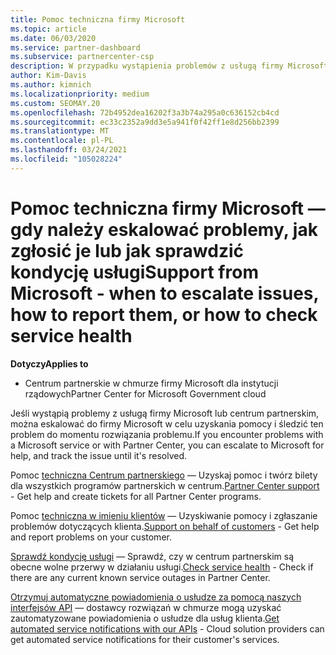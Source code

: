 ```yaml
---
title: Pomoc techniczna firmy Microsoft
ms.topic: article
ms.date: 06/03/2020
ms.service: partner-dashboard
ms.subservice: partnercenter-csp
description: W przypadku wystąpienia problemów z usługą firmy Microsoft lub Centrum partnerskiego można eskalować do firmy Microsoft w celu uzyskania pomocy i śledzić problem do momentu rozwiązania problemu.
author: Kim-Davis
ms.author: kimnich
ms.localizationpriority: medium
ms.custom: SEOMAY.20
ms.openlocfilehash: 72b4952dea16202f3a3b74a295a0c636152cb4cd
ms.sourcegitcommit: ec33c2352a9dd3e5a941f0f42ff1e8d256bb2399
ms.translationtype: MT
ms.contentlocale: pl-PL
ms.lasthandoff: 03/24/2021
ms.locfileid: "105028224"
---
```

# <a name="support-from-microsoft---when-to-escalate-issues-how-to-report-them-or-how-to-check-service-health"></a><span data-ttu-id="a6b00-103">Pomoc techniczna firmy Microsoft — gdy należy eskalować problemy, jak zgłosić je lub jak sprawdzić kondycję usługi</span><span class="sxs-lookup"><span data-stu-id="a6b00-103">Support from Microsoft - when to escalate issues, how to report them, or how to check service health</span></span>

<span data-ttu-id="a6b00-104">**Dotyczy**</span><span class="sxs-lookup"><span data-stu-id="a6b00-104">**Applies to**</span></span>

- <span data-ttu-id="a6b00-105">Centrum partnerskie w chmurze firmy Microsoft dla instytucji rządowych</span><span class="sxs-lookup"><span data-stu-id="a6b00-105">Partner Center for Microsoft Government cloud</span></span>

<span data-ttu-id="a6b00-106">Jeśli wystąpią problemy z usługą firmy Microsoft lub centrum partnerskim, można eskalować do firmy Microsoft w celu uzyskania pomocy i śledzić ten problem do momentu rozwiązania problemu.</span><span class="sxs-lookup"><span data-stu-id="a6b00-106">If you encounter problems with a Microsoft service or with Partner Center, you can escalate to Microsoft for help, and track the issue until it's resolved.</span></span>

<span data-ttu-id="a6b00-107">Pomoc [techniczna Centrum partnerskiego](report-problems-with-partner-center.md) — Uzyskaj pomoc i twórz bilety dla wszystkich programów partnerskich w centrum.</span><span class="sxs-lookup"><span data-stu-id="a6b00-107">[Partner Center support](report-problems-with-partner-center.md) - Get help and create tickets for all Partner Center programs.</span></span>

<span data-ttu-id="a6b00-108">Pomoc [techniczna w imieniu klientów](report-problems-on-behalf-of-a-customer.md) — Uzyskiwanie pomocy i zgłaszanie problemów dotyczących klienta.</span><span class="sxs-lookup"><span data-stu-id="a6b00-108">[Support on behalf of customers](report-problems-on-behalf-of-a-customer.md) - Get help and report problems on your customer.</span></span>

<span data-ttu-id="a6b00-109">[Sprawdź kondycję usługi](check-service-health.md) — Sprawdź, czy w centrum partnerskim są obecne wolne przerwy w działaniu usługi.</span><span class="sxs-lookup"><span data-stu-id="a6b00-109">[Check service health](check-service-health.md) - Check if there are any current known service outages in Partner Center.</span></span>

<span data-ttu-id="a6b00-110">[Otrzymuj automatyczne powiadomienia o usłudze za pomocą naszych interfejsów API](get-automated-service-notifications-with-our-apis.md) — dostawcy rozwiązań w chmurze mogą uzyskać zautomatyzowane powiadomienia o usłudze dla usług klienta.</span><span class="sxs-lookup"><span data-stu-id="a6b00-110">[Get automated service notifications with our APIs](get-automated-service-notifications-with-our-apis.md) - Cloud solution providers can get automated service notifications for their customer's services.</span></span>


 

 



